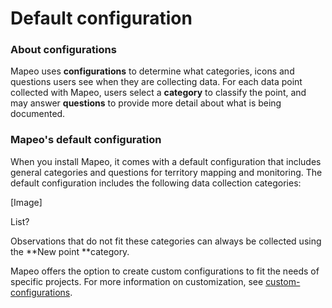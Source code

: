 # Default configuration

### **About configurations**

Mapeo uses **configurations** to determine what categories, icons and questions users see when they are collecting data. For each data point collected with Mapeo, users select a **category** to classify the point, and may answer **questions** to provide more detail about what is being documented.

### Mapeo's default configuration

When you install Mapeo, it comes with a default configuration that includes general categories and questions for territory mapping and monitoring. The default configuration includes the following data collection categories:

\[Image]

List?

Observations that do not fit these categories can always be collected using the **New point **category.&#x20;





Mapeo offers the option to create custom configurations to fit the needs of specific projects. For more information on customization, see [custom-configurations](../custom-configurations/ "mention").
